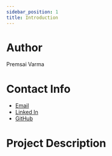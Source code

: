 ```yaml
---
sidebar_position: 1
title: Introduction
---
```


# Author

Premsai Varma

# Contact Info

- [Email](mailto:premsaivarmacoding@gmail.com)
- [Linked In](https://www.linkedin.com/in/premsaivarma/)
- [GitHub](https://github.com/premsaivarmachekuri)

# Project Description
